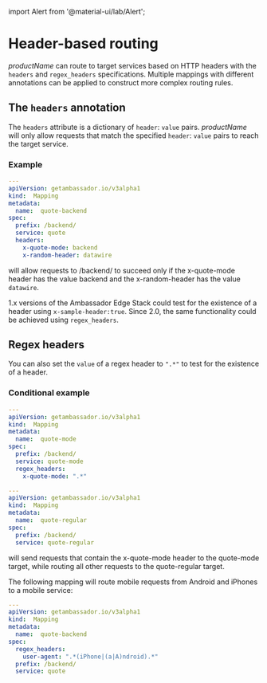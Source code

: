 import Alert from '@material-ui/lab/Alert';

# Header-based routing

$productName$ can route to target services based on HTTP headers with the `headers` and `regex_headers` specifications. Multiple mappings with different annotations can be applied to construct more complex routing rules.

## The `headers` annotation

The `headers` attribute is a dictionary of `header`: `value` pairs. $productName$ will only allow requests that match the specified `header`: `value` pairs to reach the target service.

### Example

```yaml
---
apiVersion: getambassador.io/v3alpha1
kind:  Mapping
metadata:
  name:  quote-backend
spec:
  prefix: /backend/
  service: quote
  headers:
    x-quote-mode: backend
    x-random-header: datawire
```

will allow requests to /backend/ to succeed only if the x-quote-mode header has the value backend and the x-random-header has the value `datawire`.

<Alert severity="info">
  1.x versions of the Ambassador Edge Stack could test for the existence of a header using <code>x-sample-header:true</code>. Since 2.0, the same functionality could be achieved using <code>regex_headers</code>.
</Alert>

## Regex headers

You can also set the `value` of a regex header to `".*"` to test for the existence of a header.

### Conditional example

```yaml
---
apiVersion: getambassador.io/v3alpha1
kind:  Mapping
metadata:
  name:  quote-mode
spec:
  prefix: /backend/
  service: quote-mode
  regex_headers:
    x-quote-mode: ".*"

---
apiVersion: getambassador.io/v3alpha1
kind:  Mapping
metadata:
  name:  quote-regular
spec:
  prefix: /backend/
  service: quote-regular
```

will send requests that contain the x-quote-mode header to the quote-mode target, while routing all other requests to the quote-regular target.

The following mapping will route mobile requests from Android and iPhones to a mobile service:

```yaml
---
apiVersion: getambassador.io/v3alpha1
kind:  Mapping
metadata:
  name:  quote-backend
spec:
  regex_headers:
    user-agent: ".*(iPhone|(a|A)ndroid).*"
  prefix: /backend/
  service: quote
```
